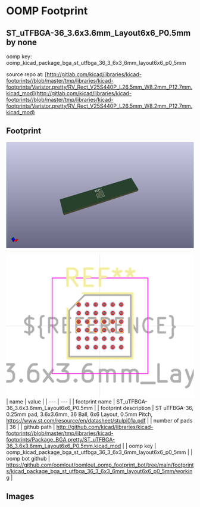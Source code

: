 # OOMP Footprint  
## ST_uTFBGA-36_3.6x3.6mm_Layout6x6_P0.5mm  by none  
  
oomp key: oomp_kicad_package_bga_st_utfbga_36_3_6x3_6mm_layout6x6_p0_5mm  
  
source repo at: [http://gitlab.com/kicad/libraries/kicad-footprints//blob/master/tmp/libraries/kicad-footprints/Varistor.pretty/RV_Rect_V25S440P_L26.5mm_W8.2mm_P12.7mm.kicad_mod](http://gitlab.com/kicad/libraries/kicad-footprints//blob/master/tmp/libraries/kicad-footprints/Varistor.pretty/RV_Rect_V25S440P_L26.5mm_W8.2mm_P12.7mm.kicad_mod)  
## Footprint  
  
[![working_kicad_pcb_3d.png](working_kicad_pcb_3d_600.png)](working_kicad_pcb_3d.png)  
  
[![working.png](working_600.png)](working.png)  
| name | value | 
| --- | --- | 
| footprint name | ST_uTFBGA-36_3.6x3.6mm_Layout6x6_P0.5mm | 
| footprint description | ST uTFBGA-36, 0.25mm pad, 3.6x3.6mm, 36 Ball, 6x6 Layout, 0.5mm Pitch, https://www.st.com/resource/en/datasheet/stulpi01a.pdf | 
| number of pads | 36 | 
| github path | http://github.com/kicad/libraries/kicad-footprints//blob/master/tmp/libraries/kicad-footprints/Package_BGA.pretty/ST_uTFBGA-36_3.6x3.6mm_Layout6x6_P0.5mm.kicad_mod | 
| oomp key | oomp_kicad_package_bga_st_utfbga_36_3_6x3_6mm_layout6x6_p0_5mm | 
| oomp bot github | https://github.com/oomlout/oomlout_oomp_footprint_bot/tree/main/footprints/kicad_package_bga_st_utfbga_36_3_6x3_6mm_layout6x6_p0_5mm/working | 
## Images  

